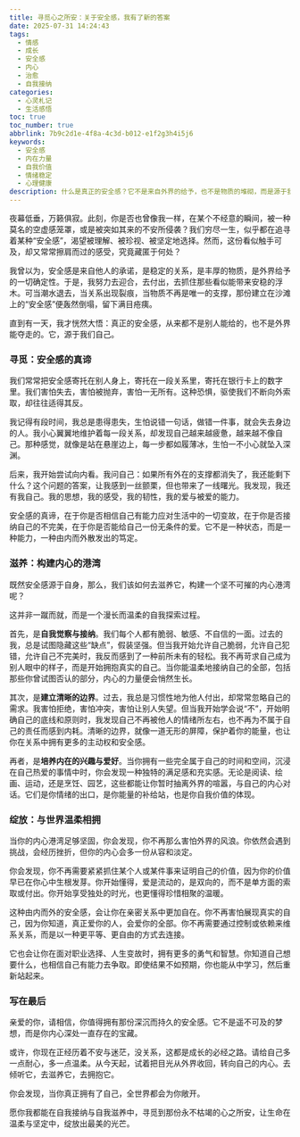 ```yaml
---
title: 寻觅心之所安：关于安全感，我有了新的答案
date: 2025-07-31 14:24:43
tags:
  - 情感
  - 成长
  - 安全感
  - 内心
  - 治愈
  - 自我接纳
categories: 
  - 心灵札记
  - 生活感悟
toc: true
toc_number: true
abbrlink: 7b9c2d1e-4f8a-4c3d-b012-e1f2g3h4i5j6
keywords:
  - 安全感
  - 内在力量
  - 自我价值
  - 情绪稳定
  - 心理健康
description: 什么是真正的安全感？它不是来自外界的给予，也不是物质的堆砌，而是源于我们内心深处的力量。这篇文章将带你一同探索，如何从自我接纳、自我滋养中，寻觅到那份永不枯竭的心之所安，让生命在温柔与坚定中绽放。
---
```


夜幕低垂，万籁俱寂。此刻，你是否也曾像我一样，在某个不经意的瞬间，被一种莫名的空虚感笼罩，或是被突如其来的不安所侵袭？我们穷尽一生，似乎都在追寻着某种“安全感”，渴望被理解、被珍视、被坚定地选择。然而，这份看似触手可及，却又常常擦肩而过的感受，究竟藏匿于何处？

我曾以为，安全感是来自他人的承诺，是稳定的关系，是丰厚的物质，是外界给予的一切确定性。于是，我努力去迎合，去付出，去抓住那些看似能带来安稳的浮木。可当潮水退去，当关系出现裂痕，当物质不再是唯一的支撑，那份建立在沙滩上的“安全感”便轰然倒塌，留下满目疮痍。

直到有一天，我才恍然大悟：真正的安全感，从来都不是别人能给的，也不是外界能夺走的。它，源于我们自己。

### 寻觅：安全感的真谛

我们常常把安全感寄托在别人身上，寄托在一段关系里，寄托在银行卡上的数字里。我们害怕失去，害怕被抛弃，害怕一无所有。这种恐惧，驱使我们不断向外索取，却往往适得其反。

我记得有段时间，我总是患得患失，生怕说错一句话，做错一件事，就会失去身边的人。我小心翼翼地维护着每一段关系，却发现自己越来越疲惫，越来越不像自己。那种感觉，就像是站在悬崖边上，每一步都如履薄冰，生怕一不小心就坠入深渊。

后来，我开始尝试向内看。我问自己：如果所有外在的支撑都消失了，我还能剩下什么？这个问题的答案，让我感到一丝颤栗，但也带来了一线曙光。我发现，我还有我自己。我的思想，我的感受，我的韧性，我的爱与被爱的能力。

安全感的真谛，在于你是否相信自己有能力应对生活中的一切变故，在于你是否接纳自己的不完美，在于你是否能给自己一份无条件的爱。它不是一种状态，而是一种能力，一种由内而外散发出的笃定。

### 滋养：构建内心的港湾

既然安全感源于自身，那么，我们该如何去滋养它，构建一个坚不可摧的内心港湾呢？

这并非一蹴而就，而是一个漫长而温柔的自我探索过程。

首先，是**自我觉察与接纳**。我们每个人都有脆弱、敏感、不自信的一面。过去的我，总是试图隐藏这些“缺点”，假装坚强。但当我开始允许自己脆弱，允许自己犯错，允许自己不完美时，我反而感到了一种前所未有的轻松。我不再苛求自己成为别人眼中的样子，而是开始拥抱真实的自己。当你能温柔地接纳自己的全部，包括那些你曾试图否认的部分，内心的力量便会悄然生长。

其次，是**建立清晰的边界**。过去，我总是习惯性地为他人付出，却常常忽略自己的需求。我害怕拒绝，害怕冲突，害怕让别人失望。但当我开始学会说“不”，开始明确自己的底线和原则时，我发现自己不再被他人的情绪所左右，也不再为不属于自己的责任而感到内耗。清晰的边界，就像一道无形的屏障，保护着你的能量，也让你在关系中拥有更多的主动权和安全感。

再者，是**培养内在的兴趣与爱好**。当你拥有一些完全属于自己的时间和空间，沉浸在自己热爱的事情中时，你会发现一种独特的满足感和充实感。无论是阅读、绘画、运动，还是烹饪、园艺，这些都能让你暂时抽离外界的喧嚣，与自己的内心对话。它们是你情绪的出口，是你能量的补给站，也是你自我价值的体现。

### 绽放：与世界温柔相拥

当你的内心港湾足够坚固，你会发现，你不再那么害怕外界的风浪。你依然会遇到挑战，会经历挫折，但你的内心会多一份从容和淡定。

你会发现，你不再需要紧紧抓住某个人或某件事来证明自己的价值，因为你的价值早已在你心中生根发芽。你开始懂得，爱是流动的，是双向的，而不是单方面的索取或付出。你开始享受独处的时光，也更懂得珍惜相聚的温暖。

这种由内而外的安全感，会让你在亲密关系中更加自在。你不再害怕展现真实的自己，因为你知道，真正爱你的人，会爱你的全部。你不再需要通过控制或依赖来维系关系，而是以一种更平等、更自由的方式去连接。

它也会让你在面对职业选择、人生变故时，拥有更多的勇气和智慧。你知道自己想要什么，也相信自己有能力去争取。即使结果不如预期，你也能从中学习，然后重新站起来。

### 写在最后

亲爱的你，请相信，你值得拥有那份深沉而持久的安全感。它不是遥不可及的梦想，而是你内心深处一直存在的宝藏。

或许，你现在正经历着不安与迷茫，没关系，这都是成长的必经之路。请给自己多一点耐心，多一点温柔。从今天起，试着把目光从外界收回，转向自己的内心。去倾听它，去滋养它，去拥抱它。

你会发现，当你真正拥有了自己，全世界都会为你敞开。

愿你我都能在自我接纳与自我滋养中，寻觅到那份永不枯竭的心之所安，让生命在温柔与坚定中，绽放出最美的光芒。